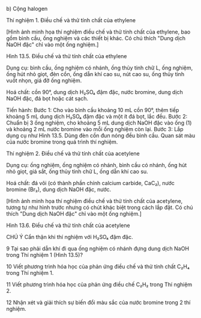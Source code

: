b) Cộng halogen

Thí nghiệm 1. Điều chế và thử tính chất của ethylene

[Hình ảnh minh họa thí nghiệm điều chế và thử tính chất của ethylene, bao gồm bình cầu, ống nghiệm và các thiết bị khác. Có chú thích "Dung dịch NaOH đặc" chỉ vào một ống nghiệm.]

Hình 13.5. Điều chế và thử tính chất của ethylene

Dụng cụ: bình cầu, ống nghiệm có nhánh, ống thủy tinh chữ L, ống nghiệm, ống hút nhỏ giọt, đèn cồn, ống dẫn khí cao su, nút cao su, ống thủy tinh vuốt nhọn, giá đỡ ống nghiệm.

Hoá chất: cồn 90°, dung dịch H₂SO₄ đậm đặc, nước bromine, dung dịch NaOH đặc, đá bọt hoặc cát sạch.

Tiến hành:
Bước 1: Cho vào bình cầu khoảng 10 mL cồn 90°, thêm tiếp khoảng 5 mL dung dịch H₂SO₄ đậm đặc và một ít đá bọt, lắc đều.
Bước 2: Chuẩn bị 3 ống nghiệm, cho khoảng 5 mL dung dịch NaOH đặc vào ống (1) và khoảng 2 mL nước bromine vào mỗi ống nghiệm còn lại.
Bước 3: Lắp dụng cụ như Hình 13.5. Dùng đèn cồn đun nóng đều bình cầu. Quan sát màu của nước bromine trong quá trình thí nghiệm.

Thí nghiệm 2. Điều chế và thử tính chất của acetylene

Dụng cụ: ống nghiệm, ống nghiệm có nhánh, bình cầu có nhánh, ống hút nhỏ giọt, giá sắt, ống thủy tinh chữ L, ống dẫn khí cao su.

Hoá chất: đá vôi (có thành phần chính calcium carbide, CaC₂), nước bromine (Br₂), dung dịch NaOH đặc, nước.

[Hình ảnh minh họa thí nghiệm điều chế và thử tính chất của acetylene, tương tự như hình trước nhưng có chút khác biệt trong cách lắp đặt. Có chú thích "Dung dịch NaOH đặc" chỉ vào một ống nghiệm.]

Hình 13.6. Điều chế và thử tính chất của acetylene

CHÚ Ý
Cẩn thận khi thí nghiệm với H₂SO₄ đậm đặc.

9 Tại sao phải dẫn khí đi qua ống nghiệm có nhánh đựng dung dịch NaOH trong Thí nghiệm 1 (Hình 13.5)?

10 Viết phương trình hóa học của phản ứng điều chế và thử tính chất C₂H₄ trong Thí nghiệm 1.

11 Viết phương trình hóa học của phản ứng điều chế C₂H₂ trong Thí nghiệm 2.

12 Nhận xét và giải thích sự biến đổi màu sắc của nước bromine trong 2 thí nghiệm.